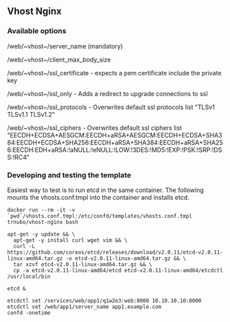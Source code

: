 ## Vhost Nginx

### Available options

/web/~vhost~/server_name (mandatory)

/web/~vhost~/client_max_body_size

/web/~vhost~/ssl_certificate - expects a pem certificate include the private key

/web/~vhost~/ssl_only - Adds a redirect to upgrade connections to ssl

/web/~vhost~/ssl_protocols - Overwrites default ssl protocols list "TLSv1 TLSv1.1 TLSv1.2"

/web/~vhost~/ssl_ciphers - Overwrites default ssl ciphers list "EECDH+ECDSA+AESGCM:EECDH+aRSA+AESGCM:EECDH+ECDSA+SHA384:EECDH+ECDSA+SHA256:EECDH+aRSA+SHA384:EECDH+aRSA+SHA256:EECDH:EDH+aRSA:!aNULL:!eNULL:!LOW:!3DES:!MD5:!EXP:!PSK:!SRP:!DSS:!RC4"

### Developing and testing the template

Easiest way to test is to run etcd in the same container. The following mounts
the vhosts.conf.tmpl into the container and installs etcd.

```
docker run --rm -it -v `pwd`/vhosts.conf.tmpl:/etc/confd/templates/vhosts.conf.tmpl trnubo/vhost-nginx bash

apt-get -y update && \
  apt-get -y install curl wget vim && \
  curl -L  https://github.com/coreos/etcd/releases/download/v2.0.11/etcd-v2.0.11-linux-amd64.tar.gz -o etcd-v2.0.11-linux-amd64.tar.gz && \
  tar xzvf etcd-v2.0.11-linux-amd64.tar.gz && \
  cp -a etcd-v2.0.11-linux-amd64/etcd etcd-v2.0.11-linux-amd64/etcdctl /usr/local/bin

etcd &

etcdctl set /services/web/app1/q1w2e3:web:8000 10.10.10.10:8000
etcdctl set /web/app1/server_name app1.example.com
confd -onetime
```